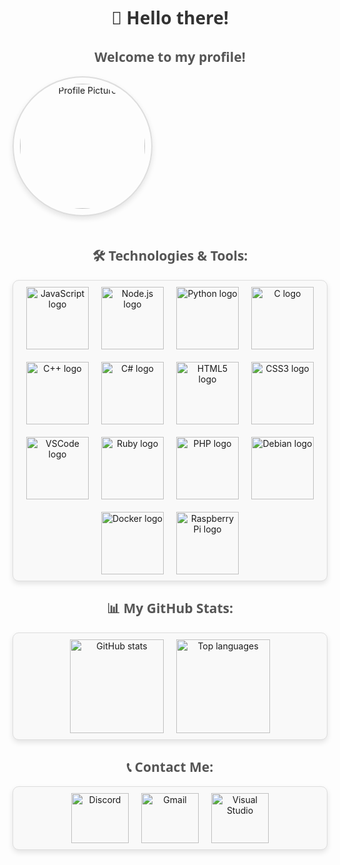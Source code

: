<!-- Profile Header -->
<h1 align="center" style="font-family: 'Segoe UI', Tahoma, Geneva, Verdana, sans-serif; color: #333;">👋 Hello there!</h1>
<h2 align="center" style="font-family: 'Segoe UI', Tahoma, Geneva, Verdana, sans-serif; color: #555;">Welcome to my profile!</h2>

<!-- Profile Picture -->
<div align="center" style="margin-bottom: 20px; padding: 10px; border: 2px solid #ddd; border-radius: 50%; display: inline-block; box-shadow: 0 4px 8px rgba(0, 0, 0, 0.1);">
  <img src="https://avatars.githubusercontent.com/u/177360990?s=400&u=ca0f8ef342b5e4a70c2a34f4b646860f3bd8d49f&v=4" 
       alt="Profile Picture" 
       height="200" 
       style="border-radius: 50%;"/>
</div>

<!-- Technologies & Tools Section -->
<h2 align="center" style="font-family: 'Segoe UI', Tahoma, Geneva, Verdana, sans-serif; color: #555;">🛠️ Technologies & Tools:</h2>
<div align="center" style="display: flex; flex-wrap: wrap; justify-content: center; gap: 20px; padding: 10px; border: 1px solid #ddd; border-radius: 10px; background: #f9f9f9; box-shadow: 0 4px 8px rgba(0, 0, 0, 0.1);">
  <img src="https://cdn.jsdelivr.net/gh/devicons/devicon/icons/javascript/javascript-original.svg" height="100" alt="JavaScript logo" />
  <img src="https://cdn.jsdelivr.net/gh/devicons/devicon/icons/nodejs/nodejs-original.svg" height="100" alt="Node.js logo" />
  <img src="https://cdn.jsdelivr.net/gh/devicons/devicon/icons/python/python-original.svg" height="100" alt="Python logo" />
  <img src="https://cdn.jsdelivr.net/gh/devicons/devicon/icons/c/c-original.svg" height="100" alt="C logo" />
  <img src="https://cdn.jsdelivr.net/gh/devicons/devicon/icons/cplusplus/cplusplus-original.svg" height="100" alt="C++ logo" />
  <img src="https://cdn.jsdelivr.net/gh/devicons/devicon/icons/csharp/csharp-original.svg" height="100" alt="C# logo" />
  <img src="https://cdn.jsdelivr.net/gh/devicons/devicon/icons/html5/html5-original.svg" height="100" alt="HTML5 logo" />
  <img src="https://cdn.jsdelivr.net/gh/devicons/devicon/icons/css3/css3-original.svg" height="100" alt="CSS3 logo" />
  <img src="https://cdn.jsdelivr.net/gh/devicons/devicon/icons/vscode/vscode-original.svg" height="100" alt="VSCode logo" />
  <img src="https://cdn.jsdelivr.net/gh/devicons/devicon/icons/ruby/ruby-original.svg" height="100" alt="Ruby logo" />
  <img src="https://cdn.jsdelivr.net/gh/devicons/devicon/icons/php/php-original.svg" height="100" alt="PHP logo" />
  <img src="https://cdn.jsdelivr.net/gh/devicons/devicon/icons/debian/debian-original.svg" height="100" alt="Debian logo" />
  <img src="https://cdn.jsdelivr.net/gh/devicons/devicon/icons/docker/docker-original.svg" height="100" alt="Docker logo" />
  <img src="https://cdn.jsdelivr.net/gh/devicons/devicon/icons/raspberrypi/raspberrypi-original.svg" height="100" alt="Raspberry Pi logo" />
</div>

<!-- GitHub Stats Section -->
<h2 align="center" style="font-family: 'Segoe UI', Tahoma, Geneva, Verdana, sans-serif; color: #555;">📊 My GitHub Stats:</h2>
<div align="center" style="display: flex; justify-content: center; gap: 20px; padding: 10px; border: 1px solid #ddd; border-radius: 10px; background: #f9f9f9; box-shadow: 0 4px 8px rgba(0, 0, 0, 0.1);">
  <img src="https://github-readme-stats.vercel.app/api?username=user62926916&hide_title=false&hide_rank=false&show_icons=true&include_all_commits=true&count_private=true&disable_animations=false&theme=dracula&locale=en&hide_border=false&order=1" 
       height="150" 
       alt="GitHub stats" />
  <img src="https://github-readme-stats.vercel.app/api/top-langs?username=user62926916&locale=en&hide_title=false&layout=compact&card_width=320&langs_count=5&theme=dracula&hide_border=false&order=2" 
       height="150" 
       alt="Top languages" />
</div>

<!-- Contact Section -->
<h2 align="center" style="font-family: 'Segoe UI', Tahoma, Geneva, Verdana, sans-serif; color: #555;">📞 Contact Me:</h2>
<div align="center" style="display: flex; justify-content: center; gap: 20px; padding: 10px; border: 1px solid #ddd; border-radius: 10px; background: #f9f9f9; box-shadow: 0 4px 8px rgba(0, 0, 0, 0.1);">
  <a href="https://discord.com/users/your-discord-id" target="_blank">
    <img src="https://raw.githubusercontent.com/maurodesouza/profile-readme-generator/master/src/assets/icons/social/discord/default.svg" width="92" height="80" alt="Discord" />
  </a>
  <a href="mailto:your-email@gmail.com" target="_blank">
    <img src="https://raw.githubusercontent.com/maurodesouza/profile-readme-generator/master/src/assets/icons/social/gmail/default.svg" width="92" height="80" alt="Gmail" />
  </a>
  <a href="https://visualstudio.microsoft.com" target="_blank">
    <img src="https://raw.githubusercontent.com/maurodesouza/profile-readme-generator/master/src/assets/icons/social/visualstudio/default.svg" width="92" height="80" alt="Visual Studio" />
  </a>
</div>
